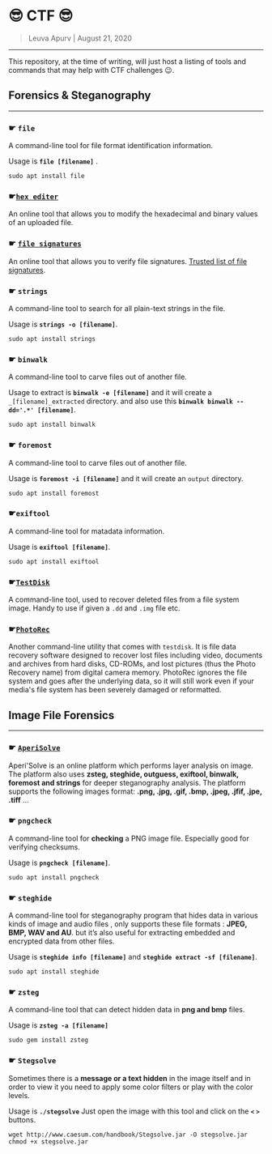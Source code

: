 #  :sunglasses: CTF  :sunglasses:

> Leuva Apurv  |  August 21, 2020

--------------------------

This repository, at the time of writing, will just host a listing of tools and commands that may help with CTF challenges :wink:.


## Forensics & Steganography
-----------------------------

### ☛ `file`

A command-line tool for file format identification information. 

Usage is **`file [filename]`** .

 ```
 sudo apt install file
 ```

### ☛[`hex editer`](hexed.it)

An online tool that allows you to modify the hexadecimal and binary values of an uploaded file.
  
### ☛ [`file signatures`](https://www.filesignatures.net/index.php?page=all)

An online tool that allows you to verify file signatures. [Trusted list of file signatures](https://en.wikipedia.org/wiki/List_of_file_signatures).

### ☛ `strings`

A command-line tool to search for all plain-text strings in the file.
	
Usage is **`strings -o [filename]`**.

```
sudo apt install strings
```

### ☛ `binwalk`

A command-line tool to carve files out of another file. 
	
Usage to extract is **`binwalk -e [filename]`** and it will create a `_[filename]_extracted` directory. and also use this **`binwalk binwalk --dd='.*' [filename]`**.

``` 
sudo apt install binwalk
```

### ☛ `foremost`

A command-line tool to carve files out of another file.
		
Usage is **`foremost -i [filename]`** and it will create an `output` directory.

```
sudo apt install foremost
```

### ☛`exiftool`

A command-line tool for matadata information. 

Usage is **`exiftool [filename]`**.

```
sudo apt install exiftool
```

### ☛[`TestDisk`](https://www.cgsecurity.org/wiki/TestDisk)

A command-line tool, used to recover deleted files from a file system image. Handy to use if given a `.dd` and `.img` file etc.
	
### ☛[`PhotoRec`](https://www.cgsecurity.org/wiki/PhotoRec)

Another command-line utility that comes with `testdisk`. It is file data recovery software designed to recover lost files including video, documents and archives from hard disks, CD-ROMs, and lost pictures (thus the Photo Recovery name) from digital camera memory. PhotoRec ignores the file system and goes after the underlying data, so it will still work even if your media's file system has been severely damaged or reformatted. 
	

## Image File Forensics
--------------------

### ☛ [`AperiSolve`](https://aperisolve.fr/)
	
Aperi'Solve is an online platform which performs layer analysis on image. The platform also uses **zsteg, steghide, outguess, exiftool, binwalk, foremost and strings** for deeper steganography analysis. The platform supports the following images format: **.png, .jpg, .gif, .bmp, .jpeg, .jfif, .jpe, .tiff** ...

### ☛ `pngcheck`

A command-line tool for **checking** a PNG image file. Especially good for verifying checksums.
	
Usage is **`pngcheck [filename]`**.
```
sudo apt install pngcheck
```

### ☛ `steghide`
	
A command-line tool for steganography program that hides data in various kinds of image and audio files , only supports these file formats : **JPEG, BMP, WAV and AU**. but it’s also useful for extracting embedded and encrypted data from other files.
	
Usage is **`steghide info [filename]`**
and **`steghide extract -sf [filename]`**.	
```
sudo apt install steghide
```
	
### ☛ `zsteg`

A command-line tool that can detect hidden data in **png and bmp** files.
	
Usage is **`zsteg -a [filename]`**
```
sudo gem install zsteg
```

### ☛ `Stegsolve`
	
Sometimes there is a **message or a text hidden** in the image itself and in order to view it you need to apply some color filters or play with the color levels. 
	
Usage is **`./stegsolve`**
Just open the image with this tool and click on the  **`<`  `>`** buttons.
```
wget http://www.caesum.com/handbook/Stegsolve.jar -O stegsolve.jar
chmod +x stegsolve.jar
```

